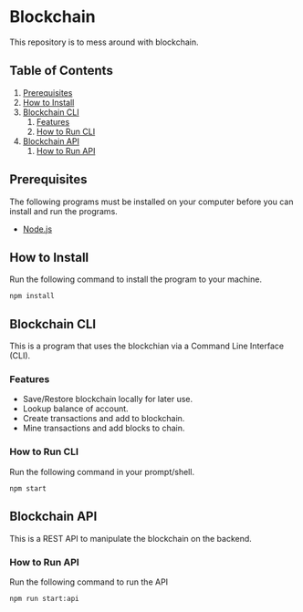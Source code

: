 # Blockchain
This repository is to mess around with blockchain.

## Table of Contents
1. [Prerequisites](#prerequisites)
1. [How to Install](#how-to-install)
1. [Blockchain CLI](#blockchain-cli)
    1. [Features](#features)
    1. [How to Run CLI](#how-to-run-cli)
1. [Blockchain API](#blockchain-api)
    1. [How to Run API](#how-to-run-api)

## Prerequisites
The following programs must be installed on your computer before you can install and run the programs.
* [Node.js](https://nodejs.org/en/)

## How to Install
Run the following command to install the program to your machine.
```shell script
npm install
```

## Blockchain CLI
This is a program that uses the blockchian via a Command Line Interface (CLI).

### Features
* Save/Restore blockchain locally for later use.
* Lookup balance of account.
* Create transactions and add to blockchain.
* Mine transactions and add blocks to chain.

### How to Run CLI
Run the following command in your prompt/shell.
```shell script
npm start
```

## Blockchain API
This is a REST API to manipulate the blockchain on the backend.

### How to Run API
Run the following command to run the API
```shell script
npm run start:api
```

